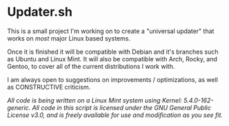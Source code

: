 # Updater.sh

This is a small project I'm working on to create a "universal updater" that works on *most* major Linux based systems.

Once it is finished it will be compatible with Debian and it's branches such as Ubuntu and Linux Mint. It will also be compatible with Arch, Rocky, and Gentoo, to cover all of the current distributions I work with. 

I am always open to suggestions on improvements / optimizations, as well as CONSTRUCTIVE criticism.

*All code is being written on a Linux Mint system using Kernel: 5.4.0-162-generic. All code in this script is licensed under the GNU General Public License v3.0, and is freely available for use and modification as you see fit.*

